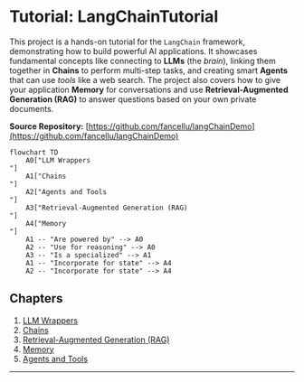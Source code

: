 # Tutorial: LangChainTutorial

This project is a hands-on tutorial for the `LangChain` framework, demonstrating how to build powerful AI applications. It showcases fundamental concepts like connecting to **LLMs** (the *brain*), linking them together in **Chains** to perform multi-step tasks, and creating smart **Agents** that can use *tools* like a web search. The project also covers how to give your application **Memory** for conversations and use **Retrieval-Augmented Generation (RAG)** to answer questions based on your own private documents.


**Source Repository:** [https://github.com/fancellu/langChainDemo](https://github.com/fancellu/langChainDemo)

```mermaid
flowchart TD
    A0["LLM Wrappers
"]
    A1["Chains
"]
    A2["Agents and Tools
"]
    A3["Retrieval-Augmented Generation (RAG)
"]
    A4["Memory
"]
    A1 -- "Are powered by" --> A0
    A2 -- "Use for reasoning" --> A0
    A3 -- "Is a specialized" --> A1
    A1 -- "Incorporate for state" --> A4
    A2 -- "Incorporate for state" --> A4
```

## Chapters

1. [LLM Wrappers
](01_llm_wrappers_.md)
2. [Chains
](02_chains_.md)
3. [Retrieval-Augmented Generation (RAG)
](03_retrieval_augmented_generation__rag__.md)
4. [Memory
](04_memory_.md)
5. [Agents and Tools
](05_agents_and_tools_.md)


---

